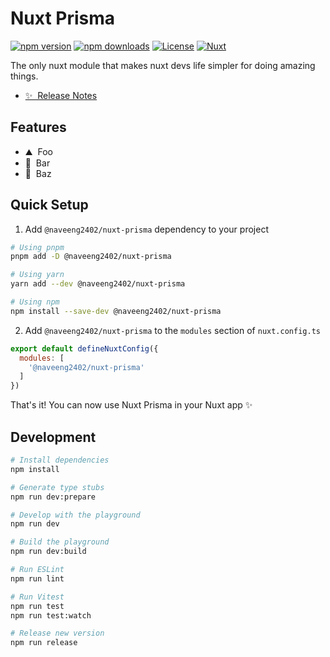 <!--
Get your module up and running quickly.

Find and replace all on all files (CMD+SHIFT+F):
- Name: Nuxt Prisma
- Package name: @naveeng2402/nuxt-prisma
- Description: The only nuxt module that makes nuxt devs life simpler
-->

# Nuxt Prisma

[![npm version][npm-version-src]][npm-version-href]
[![npm downloads][npm-downloads-src]][npm-downloads-href]
[![License][license-src]][license-href]
[![Nuxt][nuxt-src]][nuxt-href]

The only nuxt module that makes nuxt devs life simpler for doing amazing things.

- [✨ &nbsp;Release Notes](/CHANGELOG.md)
<!-- - [🏀 Online playground](https://stackblitz.com/github/your-org/@naveeng2402/nuxt-prisma?file=playground%2Fapp.vue) -->
<!-- - [📖 &nbsp;Documentation](https://example.com) -->

## Features

<!-- Highlight some of the features your module provide here -->
- ⛰ &nbsp;Foo
- 🚠 &nbsp;Bar
- 🌲 &nbsp;Baz

## Quick Setup

1. Add `@naveeng2402/nuxt-prisma` dependency to your project

```bash
# Using pnpm
pnpm add -D @naveeng2402/nuxt-prisma

# Using yarn
yarn add --dev @naveeng2402/nuxt-prisma

# Using npm
npm install --save-dev @naveeng2402/nuxt-prisma
```

2. Add `@naveeng2402/nuxt-prisma` to the `modules` section of `nuxt.config.ts`

```js
export default defineNuxtConfig({
  modules: [
    '@naveeng2402/nuxt-prisma'
  ]
})
```

That's it! You can now use Nuxt Prisma in your Nuxt app ✨

## Development

```bash
# Install dependencies
npm install

# Generate type stubs
npm run dev:prepare

# Develop with the playground
npm run dev

# Build the playground
npm run dev:build

# Run ESLint
npm run lint

# Run Vitest
npm run test
npm run test:watch

# Release new version
npm run release
```

<!-- Badges -->
[npm-version-src]: https://img.shields.io/npm/v/@naveeng2402/nuxt-prisma/latest.svg?style=flat&colorA=18181B&colorB=28CF8D
[npm-version-href]: https://npmjs.com/package/@naveeng2402/nuxt-prisma

[npm-downloads-src]: https://img.shields.io/npm/dm/@naveeng2402/nuxt-prisma.svg?style=flat&colorA=18181B&colorB=28CF8D
[npm-downloads-href]: https://npmjs.com/package/@naveeng2402/nuxt-prisma

[license-src]: https://img.shields.io/npm/l/@naveeng2402/nuxt-prisma.svg?style=flat&colorA=18181B&colorB=28CF8D
[license-href]: https://npmjs.com/package/@naveeng2402/nuxt-prisma

[nuxt-src]: https://img.shields.io/badge/Nuxt-18181B?logo=nuxt.js
[nuxt-href]: https://nuxt.com
